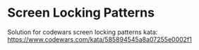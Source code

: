 # Screen Locking Patterns

Solution for codewars screen locking patterns kata: https://www.codewars.com/kata/585894545a8a07255e0002f1